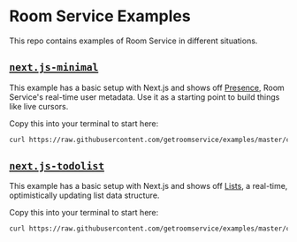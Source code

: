 # Room Service Examples

This repo contains examples of Room Service in different situations.

## [`next.js-minimal`](https://github.com/getroomservice/examples/tree/master/next.js-minimal)

This example has a basic setup with Next.js and shows off [Presence](https://docs.roomservice.dev/docs/concepts/presence), Room Service's real-time user metadata. Use it as a starting point to build things like live cursors. 

Copy this into your terminal to start here:
```sh
curl https://raw.githubusercontent.com/getroomservice/examples/master/create.sh | bash -s -- next.js-minimal
```

## [`next.js-todolist`](https://github.com/getroomservice/examples/tree/master/next.js-todolist)

This example has a basic setup with Next.js and shows off [Lists](https://docs.roomservice.dev/docs/concepts/lists), a real-time, optimistically updating list data structure.  

Copy this into your terminal to start here:
```sh
curl https://raw.githubusercontent.com/getroomservice/examples/master/create.sh | bash -s -- next.js-todolist
```
